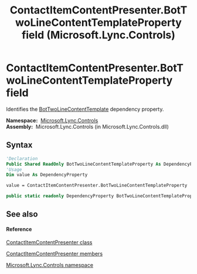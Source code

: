 ﻿---
title: ContactItemContentPresenter.BotTwoLineContentTemplateProperty field (Microsoft.Lync.Controls)
TOCTitle: BotTwoLineContentTemplateProperty field
ms:assetid: F:Microsoft.Lync.Controls.ContactItemContentPresenter.BotTwoLineContentTemplateProperty_DI_3_UC_OCS14MrefLyncWPF
ms:mtpsurl: https://msdn.microsoft.com/en-us/library/microsoft.lync.controls.contactitemcontentpresenter.bottwolinecontenttemplateproperty_di_3_uc_ocs14mreflyncwpf(v=office.15)
ms:contentKeyID: 48590597
ms.date: 07/28/2014
mtps_version: v=office.15
f1_keywords:
- Microsoft.Lync.Controls.ContactItemContentPresenter.BotTwoLineContentTemplateProperty
dev_langs:
- CSharp
- JScript
- VB
- other
---

# ContactItemContentPresenter.BotTwoLineContentTemplateProperty field

Identifies the [BotTwoLineContentTemplate](contactitemcontentpresenter-bottwolinecontenttemplate-property-microsoft-lync-controls_1.md) dependency property.

**Namespace:**  [Microsoft.Lync.Controls](microsoft-lync-controls-namespace_1.md)  
**Assembly:**  Microsoft.Lync.Controls (in Microsoft.Lync.Controls.dll)

## Syntax

``` vb
'Declaration
Public Shared ReadOnly BotTwoLineContentTemplateProperty As DependencyProperty
'Usage
Dim value As DependencyProperty

value = ContactItemContentPresenter.BotTwoLineContentTemplateProperty
```

``` csharp
public static readonly DependencyProperty BotTwoLineContentTemplateProperty
```

## See also

#### Reference

[ContactItemContentPresenter class](contactitemcontentpresenter-class-microsoft-lync-controls_1.md)

[ContactItemContentPresenter members](contactitemcontentpresenter-members-microsoft-lync-controls_1.md)

[Microsoft.Lync.Controls namespace](microsoft-lync-controls-namespace_1.md)

